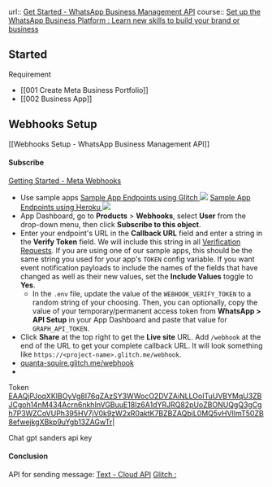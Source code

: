 url:: [Get Started - WhatsApp Business Management API](https://developers.facebook.com/docs/whatsapp/business-management-api/get-started)
course:: [Set up the WhatsApp Business Platform : Learn new skills to build your brand or business](https://www.facebookblueprint.com/student/collection/409587/path/360218)


## Started
Requirement
- [[001 Create Meta Business Portfolio]]
- [[002 Business App]]

## Webhooks Setup
[[Webhooks Setup - WhatsApp Business Management API]]
#### Subscribe
[Getting Started - Meta Webhooks](https://developers.facebook.com/docs/graph-api/webhooks/getting-started#configure-webhooks-product)
- Use sample apps
  [Sample App Endpoints using Glitch ![](https://scontent.fmlg11-1.fna.fbcdn.net/v/t39.2365-6/276034258_1045248339390233_3876773921429146148_n.png?stp=dst-webp&_nc_cat=110&ccb=1-7&_nc_sid=e280be&_nc_ohc=81-3ZJVfydoQ7kNvgEYhkTg&_nc_ht=scontent.fmlg11-1.fna&oh=00_AYBdmBQag3KBrsEiLQ1HpHhRGtbWiWSsL0J6RMfwTCXXqQ&oe=66835575)](https://developers.facebook.com/docs/whatsapp/cloud-api/guides/sample-app-endpoints) 
  [Sample App Endpoints using Heroku ![](https://scontent.fmlg11-1.fna.fbcdn.net/v/t39.2365-6/276034258_1045248339390233_3876773921429146148_n.png?stp=dst-webp&_nc_cat=110&ccb=1-7&_nc_sid=e280be&_nc_ohc=81-3ZJVfydoQ7kNvgEYhkTg&_nc_ht=scontent.fmlg11-1.fna&oh=00_AYBdmBQag3KBrsEiLQ1HpHhRGtbWiWSsL0J6RMfwTCXXqQ&oe=66835575)](https://developers.facebook.com/docs/graph-api/webhooks/sample-apps)
- App Dashboard, go to **Products** > **Webhooks**, select **User** from the drop-down menu, then click **Subscribe to this object**.
- Enter your endpoint's URL in the **Callback URL** field and enter a string in the **Verify Token** field. We will include this string in all [Verification Requests](https://developers.facebook.com/docs/graph-api/webhooks/getting-started#verification-requests). If you are using one of our sample apps, this should be the same string you used for your app's `TOKEN` config variable.
  If you want event notification payloads to include the names of the fields that have changed as well as their new values, set the **Include Values** toggle to **Yes**.
  - In the `.env` file, update the value of the `WEBHOOK_VERIFY_TOKEN` to a random string of your choosing. Then, you can optionally, copy the value of your temporary/permanent access token from **WhatsApp > API Setup** in your App Dashboard and paste that value for `GRAPH_API_TOKEN`.
- Click **Share** at the top right to get the **Live site** URL. Add `/webhook` at the end of the URL to get your complete callback URL. It will look something like `https://<project-name>.glitch.me/webhook`.
- [quanta-squire.glitch.me/webhook](https://quanta-squire.glitch.me/webhook)
- 


Token
[EAAQjPJoqXKIBOyVg8I76qZAzSY3WWocO2DVZAiNLLOoITuUVBYMqU3ZBJCgoh14nM434Acrn6nkhInVGBuuE18Iz6A1dYRJRQ82pUoZBONUQgQ3gCgh7P3WZCoVUPh395HV7jV0k9zW2xR0aktK7BZBZAQbiL0MQ5vHVIlmT50ZB8efwejkgXBkp9uYgb13ZAGwTr](https://developers.facebook.com/tools/debug/accesstoken/?access_token=EAAQjPJoqXKIBOyVg8I76qZAzSY3WWocO2DVZAiNLLOoITuUVBYMqU3ZBJCgoh14nM434Acrn6nkhInVGBuuE18Iz6A1dYRJRQ82pUoZBONUQgQ3gCgh7P3WZCoVUPh395HV7jV0k9zW2xR0aktK7BZBZAQbiL0MQ5vHVIlmT50ZB8efwejkgXBkp9uYgb13ZAGwTr)|



Chat gpt sanders api key


#### Conclusion
API for sending message: [Text - Cloud API](https://developers.facebook.com/docs/whatsapp/cloud-api/messages/text-messages)
[Glitch :](https://glitch.com/edit/#!/quanta-squire-py)

